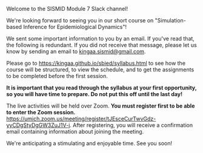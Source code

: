 Welcome to the SISMID Module 7 Slack channel!

We're looking forward to seeing you in our short course on "Simulation-based Inference for Epidemiological Dynamics"!

We sent some important information to you by an email. If you've read that, the following is redundant.
If you did not receive that message, please let us know by sending an email to kingaa.sismid@gmail.com.

Please go to https://kingaa.github.io/sbied/syllabus.html to see how the course will be structured, to view the schedule, and to get the assignments to be completed before the first session.

**It is important that you read through the syllabus at your first opportunity, so you will have time to prepare.  Do not put this off until the last day!**

The live activities will be held over Zoom.
**You must register first to be able to enter the Zoom session.**
https://umich.zoom.us/meeting/register/tJEsceCurTwvGdz-yyCDgStyDgGW3ZuJ1V-j.
After registering, you will receive a confirmation email containing information about joining the meeting.

We're anticipating a stimulating and enjoyable time.  See you soon!
